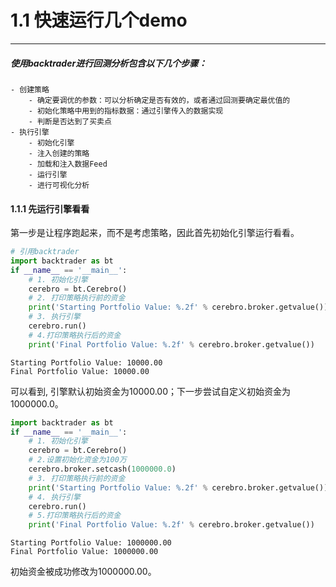 # 1.1 快速运行几个demo 
---
##### 使用backtrader进行回测分析包含以下几个步骤：
    - 创建策略
        - 确定要调优的参数：可以分析确定是否有效的，或者通过回测要确定最优值的
        - 初始化策略中用到的指标数据：通过引擎传入的数据实现
        - 判断是否达到了买卖点
    - 执行引擎
        - 初始化引擎
        - 注入创建的策略
        - 加载和注入数据Feed
        - 运行引擎
        - 进行可视化分析


#### 1.1.1 先运行引擎看看
第一步是让程序跑起来，而不是考虑策略，因此首先初始化引擎运行看看。


```python
# 引用backtrader
import backtrader as bt
if __name__ == '__main__':
    # 1. 初始化引擎
    cerebro = bt.Cerebro()
    # 2. 打印策略执行前的资金
    print('Starting Portfolio Value: %.2f' % cerebro.broker.getvalue())
    # 3. 执行引擎
    cerebro.run()
    # 4.打印策略执行后的资金
    print('Final Portfolio Value: %.2f' % cerebro.broker.getvalue())
```

    Starting Portfolio Value: 10000.00
    Final Portfolio Value: 10000.00


可以看到, 引擎默认初始资金为10000.00；下一步尝试自定义初始资金为1000000.0。


```python
import backtrader as bt
if __name__ == '__main__':
    # 1. 初始化引擎
    cerebro = bt.Cerebro()
    # 2.设置初始化资金为100万
    cerebro.broker.setcash(1000000.0)
    # 3. 打印策略执行前的资金
    print('Starting Portfolio Value: %.2f' % cerebro.broker.getvalue())
    # 4. 执行引擎
    cerebro.run()
    # 5.打印策略执行后的资金
    print('Final Portfolio Value: %.2f' % cerebro.broker.getvalue())
```

    Starting Portfolio Value: 1000000.00
    Final Portfolio Value: 1000000.00


初始资金被成功修改为1000000.00。


```python

```
